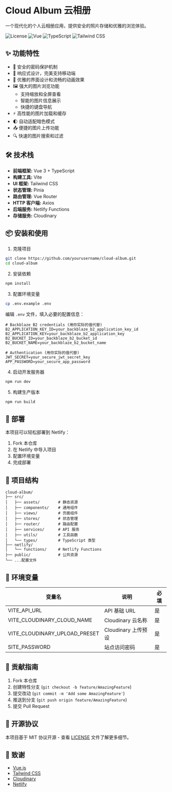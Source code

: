 # Cloud Album 云相册

一个现代化的个人云相册应用，提供安全的照片存储和优雅的浏览体验。

![License](https://img.shields.io/badge/license-MIT-blue.svg)
![Vue](https://img.shields.io/badge/Vue.js-3.x-4FC08D.svg?logo=vue.js)
![TypeScript](https://img.shields.io/badge/TypeScript-4.x-3178C6.svg?logo=typescript)
![Tailwind CSS](https://img.shields.io/badge/Tailwind%20CSS-3.x-38B2AC.svg?logo=tailwind-css)

## ✨ 功能特性

- 🔐 安全的密码保护机制
- 📱 响应式设计，完美支持移动端
- 🎨 优雅的界面设计和流畅的动画效果
- 🖼️ 强大的图片浏览功能
  - 支持缩放和全屏查看
  - 智能的图片信息展示
  - 快捷的键盘导航
- ⚡ 高性能的图片加载和缓存
- 🌓 自动适配暗色模式
- 📤 便捷的图片上传功能
- 🔍 快速的图片搜索和过滤

## 🛠️ 技术栈

- **前端框架:** Vue 3 + TypeScript
- **构建工具:** Vite
- **UI 框架:** Tailwind CSS
- **状态管理:** Pinia
- **路由管理:** Vue Router
- **HTTP 客户端:** Axios
- **后端服务:** Netlify Functions
- **存储服务:** Cloudinary

## 📦 安装和使用

1. 克隆项目
```bash
git clone https://github.com/yourusername/cloud-album.git
cd cloud-album
```

2. 安装依赖
```bash
npm install
```

3. 配置环境变量
```bash
cp .env.example .env
```
编辑 `.env` 文件，填入必要的配置信息：
```env
# Backblaze B2 credentials (用你实际的值代替)
B2_APPLICATION_KEY_ID=your_backblaze_b2_application_key_id
B2_APPLICATION_KEY=your_backblaze_b2_application_key
B2_BUCKET_ID=your_backblaze_b2_bucket_id
B2_BUCKET_NAME=your_backblaze_b2_bucket_name

# Authentication (用你实际的值代替)
JWT_SECRET=your_secure_jwt_secret_key
APP_PASSWORD=your_secure_app_password
```

4. 启动开发服务器
```bash
npm run dev
```

5. 构建生产版本
```bash
npm run build
```

## 🚀 部署

本项目可以轻松部署到 Netlify：

1. Fork 本仓库
2. 在 Netlify 中导入项目
3. 配置环境变量
4. 完成部署

## 📝 项目结构

```
cloud-album/
├── src/
│   ├── assets/        # 静态资源
│   ├── components/    # 通用组件
│   ├── views/         # 页面组件
│   ├── stores/        # 状态管理
│   ├── router/        # 路由配置
│   ├── services/      # API 服务
│   ├── utils/         # 工具函数
│   └── types/         # TypeScript 类型
├── netlify/
│   └── functions/     # Netlify Functions
├── public/            # 公共资源
└── ...配置文件
```

## 🔑 环境变量

| 变量名 | 说明 | 必填 |
|--------|------|------|
| VITE_API_URL | API 基础 URL | 是 |
| VITE_CLOUDINARY_CLOUD_NAME | Cloudinary 云名称 | 是 |
| VITE_CLOUDINARY_UPLOAD_PRESET | Cloudinary 上传预设 | 是 |
| SITE_PASSWORD | 站点访问密码 | 是 |

## 🤝 贡献指南

1. Fork 本仓库
2. 创建特性分支 (`git checkout -b feature/AmazingFeature`)
3. 提交改动 (`git commit -m 'Add some AmazingFeature'`)
4. 推送到分支 (`git push origin feature/AmazingFeature`)
5. 提交 Pull Request

## 📄 开源协议

本项目基于 MIT 协议开源 - 查看 [LICENSE](LICENSE) 文件了解更多细节。

## 🙏 致谢

- [Vue.js](https://vuejs.org/)
- [Tailwind CSS](https://tailwindcss.com/)
- [Cloudinary](https://cloudinary.com/)
- [Netlify](https://www.netlify.com/)
